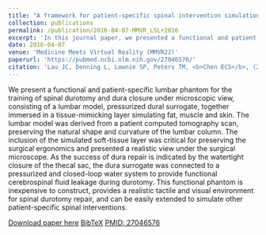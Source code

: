 ```yaml
---
title: "A framework for patient-specific spinal intervention simulation: application to lumbar spinal durotomy repair"
collection: publications
permalink: /publication/2016-04-07-MMVR_LSL+2016
excerpt: 'In this journal paper, we presented a functional and patient-specific lumbar phantom for the training of spinal durotomy and dura closure under microscopic view, consisting of a lumbar model, pressurized dural surrogate, together immersed in a tissue-mimicking layer simulating fat, muscle and skin. This work was initially presented at MMVR-22.'
date: 2016-04-07
venue: 'Medicine Meets Virtual Reality (MMVR22)'
paperurl: 'https://pubmed.ncbi.nlm.nih.gov/27046576/'
citation: 'Lau JC, Denning L, Lownie SP, Peters TM, <b>Chen ECS</b>, (2016). "A framework for patient-specific spinal intervention simulation: application to lumbar spinal durotomy repair"; in <i>Studies in Health Technology and Informatics</i>, 220(MMVR-22), pp. 185-192.'
---
```


We present a functional and patient-specific lumbar phantom for the training of spinal durotomy and dura closure under microscopic view, consisting of a lumbar model, pressurized dural surrogate, together immersed in a tissue-mimicking layer simulating fat, muscle and skin. The lumbar model was derived from a patient computed tomography scan, preserving the natural shape and curvature of the lumbar column. The inclusion of the simulated soft-tissue layer was critical for preserving the surgical ergonomics and presented a realistic view under the surgical microscope. As the success of dura repair is indicated by the watertight closure of the thecal sac, the dura surrogate was connected to a pressurized and closed-loop water system to provide functional cerebrospinal fluid leakage during durotomy. This functional phantom is inexpensive to construct, provides a realistic tactile and visual environment for spinal durotomy repair, and can be easily extended to simulate other patient-specific spinal interventions.

[Download paper here](https://pubmed.ncbi.nlm.nih.gov/27046576/) [BibTeX](./../files/bibtex/LSL+2016.bib) [PMID: 27046576](https://pubmed.ncbi.nlm.nih.gov/27046576/)